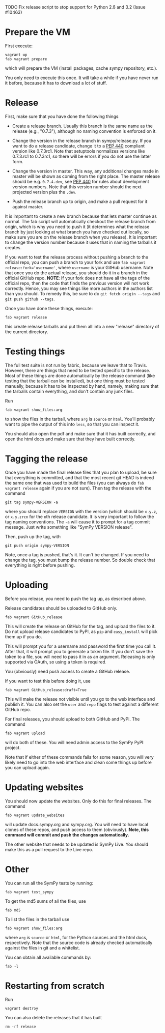 TODO Fix release script to stop support for Python 2.6 and 3.2 (Issue #10463)

# Prepare the VM

First execute:

    vagrant up
    fab vagrant prepare

which will prepare the VM (install packages, cache sympy repository, etc.).

You only need to execute this once. It will take a while if you have never run
it before, because it has to download a lot of stuff.

# Release

First, make sure that you have done the following things

- Create a release branch. Usually this branch is the same name as the release
  (e.g., "0.7.3"), although no naming convention is enforced on it.

- Change the version in the release branch in sympy/release.py. If you want to
  do a release candidate, change it to a [PEP
  440](https://www.python.org/dev/peps/pep-0440) compliant version like
  0.7.3rc1. Note that setuptools normalizes versions like 0.7.3.rc1 to
  0.7.3rc1, so there will be errors if you do not use the latter form.

- Change the version in master. This way, any additional changes made in master
  will be shown as coming from the right place. The master release should be
  e.g. `0.7.4.dev`, see [PEP 440](https://www.python.org/dev/peps/pep-0440) for
  rules about development version numbers. Note that this version number should
  the next projected version plus the `.dev`.

- Push the release branch up to origin, and make a pull request for it against
  master.

It is important to create a new branch because that lets master continue
as normal. The fab script will automatically checkout the release branch from
origin, which is why you need to push it (it determines what the release
branch by just looking at what branch you have checked out locally, so make
sure you are on the release branch when you release). It is important to
change the version number because it uses that in naming the tarballs it
creates.

If you want to test the release process without pushing a branch to the
official repo, you can push a branch to your fork and use `fab vagrant
release:fork='username'`, where `username` is your GitHub username.  Note that
once you do the actual release, you should do it in a branch in the official
GitHub repo. **NOTE**: If your fork does not have all the tags of the
official repo, then the code that finds the previous version will not work
correctly.  Hence, you may see things like more authors in the authors list
than you should.  To remedy this, be sure to do `git fetch origin --tags` and
`git push github --tags`.

Once you have done these things, execute:

    fab vagrant release

this create release tarballs and put them all into a new "release" directory
of the current directory.

# Testing things

The full test suite is not run by fabric, because we leave that to
Travis. However, there are things that need to be tested specific to the
release. Most of these things are done automatically by the release command
(like testing that the tarball can be installed), but one thing must be tested
manually, because it has to be inspected by hand, namely, making sure that the
tarballs contain everything, and don't contain any junk files.

Run

    fab vagrant show_files:arg

to show the files in the tarball, where `arg` is `source` or `html`.  You'll
probably want to pipe the output of this into `less`, so that you can inspect
it.

You should also open the pdf and make sure that it has built correctly, and
open the html docs and make sure that they have built correctly.

# Tagging the release

Once you have made the final release files that you plan to upload, be sure
that everything is committed, and that the most recent git HEAD is indeed the
same one that was used to build the files (you can always do `fab vagrant
release` again if you are not sure). Then tag the release with the command

    git tag sympy-VERSION -a

where you should replace `VERSION` with the version (which should be `x.y.z`,
or `x.y.zrcn` for the `n`th release candidate. It is very important to follow
the tag naming conventions.  The `-a` will cause it to prompt for a tag commit
message. Just write something like "SymPy VERSION release".

Then, push up the tag, with

    git push origin sympy-VERSION

Note, once a tag is pushed, that's it. It can't be changed. If you need to
change the tag, you must bump the release number.  So double check that
everything is right before pushing.

# Uploading

Before you release, you need to push the tag up, as described above.

Release candidates should be uploaded to GitHub only.

    fab vagrant GitHub_release

This will create the release on GitHub for the tag, and upload the files to
it.  Do not upload release candidates to PyPI, as `pip` and `easy_install`
will pick them up if you do.

This will prompt you for a username and password the first time you call it.
After that, it will prompt you to generate a token file.  If you don't save
the token to a file, you will need to pass it in as an argument. Releasing is
only supported via OAuth, so using a token is required.

You (obviously) need push access to create a GitHub release.

If you want to test this before doing it, use

    fab vagrant GitHub_release:draft=True

This will make the release not visible until you go to the web interface and
publish it.  You can also set the `user` and `repo` flags to test against a
different GitHub repo.

For final releases, you should upload to both GitHub and PyPI. The command

    fab vagrant upload

will do both of these.  You will need admin access to the SymPy PyPI project.

Note that if either of these commands fails for some reason, you will very
likely need to go into the web interface and clean some things up before you
can upload again.

# Updating websites

You should now update the websites. Only do this for final releases. The command

    fab vagrant update_websites

will update docs.sympy.org and sympy.org.  You will need to have local clones
of these repos, and push access to them (obviously).  **Note, this command
will commit and push the changes automatically.**

The other website that needs to be updated is SymPy Live. You should make this
as a pull request to the Live repo.

# Other

You can run all the SymPy tests by running:

    fab vagrant test_sympy

To get the md5 sums of all the files, use

    fab md5

To list the files in the tarball use

    fab vagrant show_files:arg

where `arg` is `source` or `html`, for the Python sources and the html docs,
respectively. Note that the source code is already checked automatically
against the files in git and a whitelist.

You can obtain all available commands by:

    fab -l

# Restarting from scratch

Run

    vagrant destroy

You can also delete the releases that it has built

    rm -rf release
